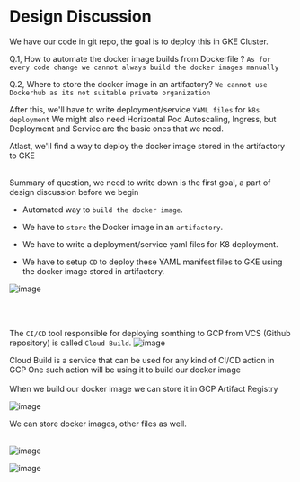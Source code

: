 # Design Discussion
We have our code in git repo, the goal is to deploy this in GKE Cluster.

Q.1, How to automate the docker image builds from Dockerfile ?
`As for every code change we cannot always build the docker images manually`

Q.2, Where to store the docker image in an artifactory?
`We cannot use Dockerhub as its not suitable private organization`

After this, we'll have to write deployment/service `YAML files` for `k8s deployment`
We might also need Horizontal Pod Autoscaling, Ingress, but Deployment and Service are the basic ones that we need.

Atlast, we'll find a way to deploy the docker image stored in the artifactory to GKE
<br> </br>

Summary of question, we need to write down is the first goal, a part of design discussion before we begin
- Automated way to `build the docker image`.

- We have to `store` the Docker image in an `artifactory`.

- We have to write a deployment/service yaml files for K8 deployment.

- We have to setup `CD` to deploy these YAML manifest files to GKE using the docker image stored in artifactory.

![image](https://github.com/user-attachments/assets/39f37f4d-6123-4040-a2a2-cac719dc9232)

<br> </br>

The `CI/CD` tool responsible for deploying somthing to GCP from VCS (Github repository) is called `Cloud Build`.
![image](https://github.com/user-attachments/assets/09d47434-d70f-4bcc-b50e-79b159df2491)

Cloud Build is a service that can be used for any kind of CI/CD action in GCP
One such action will be using it to build our docker image
<br></br>
When we build our docker image we can store it in GCP Artifact Registry

![image](https://github.com/user-attachments/assets/63d8abd9-9221-4d07-a068-1920f462d4a2)

We can store docker images, other files as well.
<br></br>

![image](https://github.com/user-attachments/assets/19014e38-1b78-406f-84ad-b1ca4d8c4b2b)

![image](https://github.com/user-attachments/assets/6bdcf322-abd9-4050-a690-0109d8c854ff)

